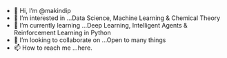 - 👋 Hi, I’m @makindip
- 👀 I’m interested in ...Data Science, Machine Learning & Chemical Theory
- 🌱 I’m currently learning ...Deep Learning, Intelligent Agents & Reinforcement Learning  in Python
- 💞️ I’m looking to collaborate on ...Open to many things
- 📫 How to reach me ...here.

<!---
makindip/makindip is a ✨ special ✨ repository because its `README.md` (this file) appears on your GitHub profile.
You can click the Preview link to take a look at your changes.
--->
